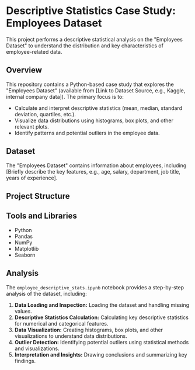 # Descriptive Statistics Case Study: Employees Dataset

This project performs a descriptive statistical analysis on the "Employees Dataset" to understand the distribution and key characteristics of employee-related data.

## Overview

This repository contains a Python-based case study that explores the "Employees Dataset" (available from [Link to Dataset Source, e.g., Kaggle, internal company data]). The primary focus is to:

* Calculate and interpret descriptive statistics (mean, median, standard deviation, quartiles, etc.).
* Visualize data distributions using histograms, box plots, and other relevant plots.
* Identify patterns and potential outliers in the employee data.

## Dataset

The "Employees Dataset" contains information about employees, including [Briefly describe the key features, e.g., age, salary, department, job title, years of experience].

## Project Structure

## Tools and Libraries

* Python
* Pandas
* NumPy
* Matplotlib
* Seaborn

## Analysis

The `employee_descriptive_stats.ipynb` notebook provides a step-by-step analysis of the dataset, including:

1.  **Data Loading and Inspection:** Loading the dataset and handling missing values.
2.  **Descriptive Statistics Calculation:** Calculating key descriptive statistics for numerical and categorical features.
3.  **Data Visualization:** Creating histograms, box plots, and other visualizations to understand data distributions.
4.  **Outlier Detection:** Identifying potential outliers using statistical methods and visualizations.
5.  **Interpretation and Insights:** Drawing conclusions and summarizing key findings.
